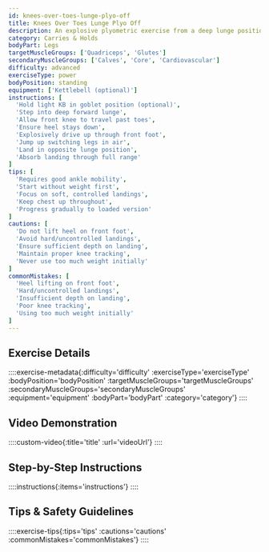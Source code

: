 ```yaml
---
id: knees-over-toes-lunge-plyo-off
title: Knees Over Toes Lunge Plyo Off
description: An explosive plyometric exercise from a deep lunge position emphasizing knee-over-toe positioning, developing reactive power, ankle mobility, and teaching safe landing mechanics through full range of motion.
category: Carries & Holds
bodyPart: Legs
targetMuscleGroups: ['Quadriceps', 'Glutes']
secondaryMuscleGroups: ['Calves', 'Core', 'Cardiovascular']
difficulty: advanced
exerciseType: power
bodyPosition: standing
equipment: ['Kettlebell (optional)']
instructions: [
  'Hold light KB in goblet position (optional)',
  'Step into deep forward lunge',
  'Allow front knee to travel past toes',
  'Ensure heel stays down',
  'Explosively drive up through front foot',
  'Jump up switching legs in air',
  'Land in opposite lunge position',
  'Absorb landing through full range'
]
tips: [
  'Requires good ankle mobility',
  'Start without weight first',
  'Focus on soft, controlled landings',
  'Keep chest up throughout',
  'Progress gradually to loaded version'
]
cautions: [
  'Do not lift heel on front foot',
  'Avoid hard/uncontrolled landings',
  'Ensure sufficient depth on landing',
  'Maintain proper knee tracking',
  'Never use too much weight initially'
]
commonMistakes: [
  'Heel lifting on front foot',
  'Hard/uncontrolled landings',
  'Insufficient depth on landing',
  'Poor knee tracking',
  'Using too much weight initially'
]
---
```


## Exercise Details

::::exercise-metadata{:difficulty='difficulty' :exerciseType='exerciseType' :bodyPosition='bodyPosition' :targetMuscleGroups='targetMuscleGroups' :secondaryMuscleGroups='secondaryMuscleGroups' :equipment='equipment' :bodyPart='bodyPart' :category='category'}
::::

## Video Demonstration

::::custom-video{:title='title' :url='videoUrl'}
::::

## Step-by-Step Instructions

::::instructions{:items='instructions'}
::::

## Tips & Safety Guidelines

::::exercise-tips{:tips='tips' :cautions='cautions' :commonMistakes='commonMistakes'}
::::
